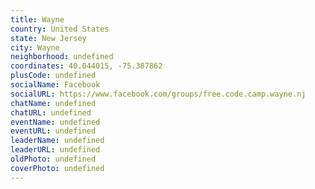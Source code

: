 ```yaml
---
title: Wayne
country: United States
state: New Jersey
city: Wayne
neighborhood: undefined
coordinates: 40.044015, -75.387862
plusCode: undefined
socialName: Facebook
socialURL: https://www.facebook.com/groups/free.code.camp.wayne.nj
chatName: undefined
chatURL: undefined
eventName: undefined
eventURL: undefined
leaderName: undefined
leaderURL: undefined
oldPhoto: undefined
coverPhoto: undefined
---
```

